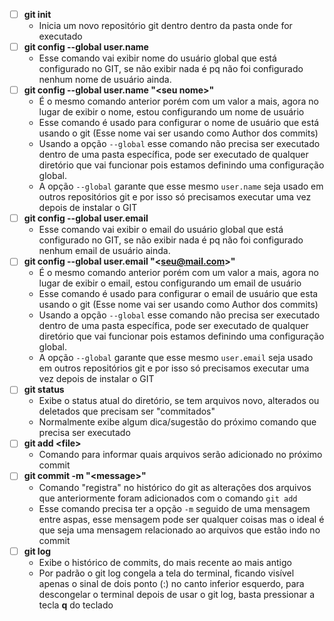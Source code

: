 - [ ] **git init**
  - Inicia um novo repositório git dentro dentro da pasta onde for executado
- [ ] **git config --global user.name**
  - Esse comando vai exibir nome do usuário global que está configurado no GIT, se não exibir nada é pq não foi configurado nenhum nome de usuário ainda.
- [ ] **git config --global user.name "\<seu nome\>"**
  - É o mesmo comando anterior porém com um valor a mais, agora no lugar de exibir o nome, estou configurando um nome de usuário
  - Esse comando é usado para configurar o nome de usuário que está usando o git (Esse nome vai ser usando como Author dos commits)
  - Usando a opção `--global` esse comando não precisa ser executado dentro de uma pasta específica, pode ser executado de qualquer diretório que vai funcionar pois estamos definindo uma configuração global.
  - A opção `--global` garante que esse mesmo `user.name` seja usado em outros repositórios git e por isso só precisamos executar uma vez depois de instalar o GIT
- [ ] **git config --global user.email**
  - Esse comando vai exibir o email do usuário global que está configurado no GIT, se não exibir nada é pq não foi configurado nenhum email de usuário ainda.
- [ ] **git config --global user.email "\<seu@mail.com\>"**
  - É o mesmo comando anterior porém com um valor a mais, agora no lugar de exibir o email, estou configurando um email de usuário
  - Esse comando é usado para configurar o email de usuário que esta usando o git (Esse nome vai ser usando como Author dos commits)
  - Usando a opção `--global` esse comando não precisa ser executado dentro de uma pasta específica, pode ser executado de qualquer diretório que vai funcionar pois estamos definindo uma configuração global.
  - A opção `--global` garante que esse mesmo `user.email` seja usado em outros repositórios git e por isso só precisamos executar uma vez depois de instalar o GIT
- [ ] **git status**
  - Exibe o status atual do diretório, se tem arquivos novo, alterados ou deletados que precisam ser "commitados"
  - Normalmente exibe algum dica/sugestão do próximo comando que precisa ser executado
- [ ] **git add \<file\>**
  - Comando para informar quais arquivos serão adicionado no próximo commit
- [ ] **git commit -m "\<message\>"**
  - Comando "registra" no histórico do git as alterações dos arquivos que anteriormente foram adicionados com o comando `git add`
  - Esse comando precisa ter a opção `-m` seguido de uma mensagem entre aspas, esse mensagem pode ser qualquer coisas mas o ideal é que seja uma mensagem relacionado ao arquivos que estão indo no commit
- [ ] **git log**
  - Exibe o histórico de commits, do mais recente ao mais antigo
  - Por padrão o git log congela a tela do terminal, ficando visível apenas o sinal de dois ponto (:) no canto inferior esquerdo, para descongelar o terminal depois de usar o git log, basta pressionar a tecla **q** do teclado
